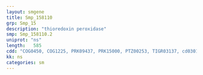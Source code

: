 ```yaml
---
layout: smgene
title: Smp_158110
grp: Smp_15
description: "thioredoxin peroxidase"
smp: Smp_158110.2
uniprot: "ns"
length:   585
cdd: "COG0450, COG1225, PRK09437, PRK15000, PTZ00253, TIGR03137, cd03015, cl00388, pfam00578"
kk: ns
categories: sm
---
```

